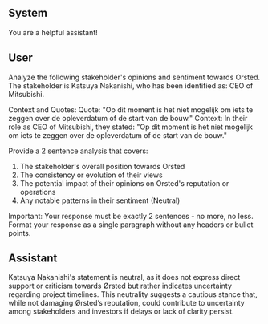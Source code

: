 ## System

You are a helpful assistant!

## User


Analyze the following stakeholder's opinions and sentiment towards Orsted. The stakeholder is Katsuya Nakanishi, who has been identified as: CEO of Mitsubishi.

Context and Quotes:
Quote: "Op dit moment is het niet mogelijk om iets te zeggen over de opleverdatum of de start van de bouw."
Context: In their role as CEO of Mitsubishi, they stated: "Op dit moment is het niet mogelijk om iets te zeggen over de opleverdatum of de start van de bouw."

Provide a 2 sentence analysis that covers:
1. The stakeholder's overall position towards Orsted
2. The consistency or evolution of their views
3. The potential impact of their opinions on Orsted's reputation or operations
4. Any notable patterns in their sentiment (Neutral)

Important: Your response must be exactly 2 sentences - no more, no less.
Format your response as a single paragraph without any headers or bullet points.


## Assistant

Katsuya Nakanishi's statement is neutral, as it does not express direct support or criticism towards Ørsted but rather indicates uncertainty regarding project timelines. This neutrality suggests a cautious stance that, while not damaging Ørsted’s reputation, could contribute to uncertainty among stakeholders and investors if delays or lack of clarity persist.

